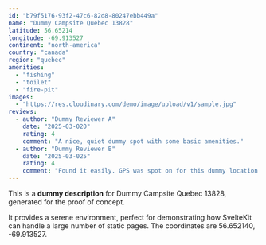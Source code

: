 ```yaml
---
id: "b79f5176-93f2-47c6-82d8-80247ebb449a"
name: "Dummy Campsite Quebec 13828"
latitude: 56.65214
longitude: -69.913527
continent: "north-america"
country: "canada"
region: "quebec"
amenities:
  - "fishing"
  - "toilet"
  - "fire-pit"
images:
  - "https://res.cloudinary.com/demo/image/upload/v1/sample.jpg"
reviews:
  - author: "Dummy Reviewer A"
    date: "2025-03-020"
    rating: 4
    comment: "A nice, quiet dummy spot with some basic amenities."
  - author: "Dummy Reviewer B"
    date: "2025-03-025"
    rating: 4
    comment: "Found it easily. GPS was spot on for this dummy location."
---
```


This is a **dummy description** for Dummy Campsite Quebec 13828, generated for the proof of concept.

It provides a serene environment, perfect for demonstrating how SvelteKit can handle a large number of static pages. The coordinates are 56.652140, -69.913527.
